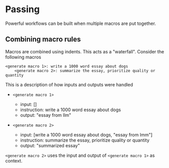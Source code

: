 # Passing

Powerful workflows can be built when multiple macros are put together.

## Combining macro rules

Macros are combined using indents. This acts as a "waterfall". Consider the following macros

```
<generate macro 1>: write a 1000 word essay about dogs
    <generate macro 2>: summarize the essay, prioritize quality or quantity
```

This is a description of how inputs and outputs were handled

- `<generate macro 1>`

  - input: []
  - instruction: write a 1000 word essay about dogs
  - output: "essay from llm"

- `<generate macro 2>`
  - input: [write a 1000 word essay about dogs, "essay from lmm"]
  - instruction: summarize the essay, prioritize quality or quantity
  - output: "summarized essay"

`<generate macro 2>` uses the input and output of `<generate macro 1>` as context.
